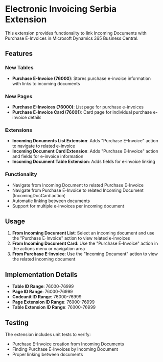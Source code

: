 # Electronic Invoicing Serbia Extension

This extension provides functionality to link Incoming Documents with Purchase E-Invoices in Microsoft Dynamics 365 Business Central.

## Features

### New Tables
- **Purchase E-Invoice (76000)**: Stores purchase e-invoice information with links to incoming documents

### New Pages
- **Purchase E-Invoices (76000)**: List page for purchase e-invoices
- **Purchase E-Invoice Card (76001)**: Card page for individual purchase e-invoice details

### Extensions
- **Incoming Documents List Extension**: Adds "Purchase E-Invoice" action to navigate to related e-invoice
- **Incoming Document Card Extension**: Adds "Purchase E-Invoice" action and fields for e-invoice information
- **Incoming Document Table Extension**: Adds fields for e-invoice linking

### Functionality
- Navigate from Incoming Document to related Purchase E-Invoice
- Navigate from Purchase E-Invoice to related Incoming Document (IncomingDocCard action)
- Automatic linking between documents
- Support for multiple e-invoices per incoming document

## Usage

1. **From Incoming Document List**: Select an incoming document and use the "Purchase E-Invoice" action to view related e-invoices
2. **From Incoming Document Card**: Use the "Purchase E-Invoice" action in the actions menu or navigation area
3. **From Purchase E-Invoice**: Use the "Incoming Document" action to view the related incoming document

## Implementation Details

- **Table ID Range**: 76000-76999
- **Page ID Range**: 76000-76999
- **Codeunit ID Range**: 76000-76999
- **Page Extension ID Range**: 76000-76999
- **Table Extension ID Range**: 76000-76999

## Testing

The extension includes unit tests to verify:
- Purchase E-Invoice creation from Incoming Documents
- Finding Purchase E-Invoices by Incoming Document
- Proper linking between documents